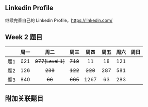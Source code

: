 ## Linkedin Profile

继续完善自己的 Linkedin Profile，https://linkedin.com/

## Week 2 题目
|       | 周一    | 周二   |  周三 |   周四 |   周五  | 周六 |  周日 |
| :----:| :----: | :----:|:----:  |:----: |:----:  |:----:|:----: |
| 题1   |621     |~~977[Level 1]~~|~~719~~ |  11   |18      |121   | 
| 题2   |126     |~~238~~ |~~122~~|~~228~~| 287    |581   | 
| 题3   |840     |~~66~~     |~~665~~|  1267 |63      |283   | 


## 附加关联题目
